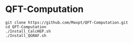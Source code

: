 # QFT-Computation

```
git clone https://github.com/Mavpt/QFT-Computation.git
cd QFT-Computation
./Install_CalcHEP.sh
./Install_QGRAF.sh
```
